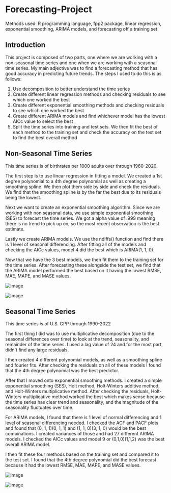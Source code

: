 # Forecasting-Project
Methods used: R programming language, fpp2 package, linear regression, exponential smoothing, ARIMA models, and forecasting off a training set
## Introduction
This project is composed of two parts, one where we are working with a non-seasonal time series and one when we are working with a seasonal time series. My main adjective was to find a forecasting method that has good accuracy in predicting future trends. The steps I used to do this is as follows:
1. Use decomposition to better understand the time series
2. Create different linear regression methods and checking residuals to see which one worked the best
3. Create different exponential smoothing methods and checking residuals to see which one worked the best
4. Create different ARIMA models and find whichever model has the lowest AICc value to select the best
5. Split the time series into training and test sets. We then fit the best of each method to the training set and check the accuracy on the test set to find the best overall method

## Non-Seasonal Time Series
This time series is of birthrates per 1000 adults over through 1960-2020. 

The first step is to use linear regression in fitting a model. We created a 1st degree polynomial to a 4th degree polynomial as well as creating a smoothing spline. We then plot them side by side and check the residuals. We find that the smoothing spline is by the far the best due to its residuals being the lowest.

Next we want to create an exponential smoothing algorithm. Since we are working with non seasonal data, we use simple exponential smoothing (SES) to forecast the time series. We got a alpha value of .999 meaning there is no trend to pick up on, so the most recent observation is the best estimate.

Lastly we create ARIMA models. We use the ndiffs() function and find there is 1 level of seasonal differencing. After fitting all of the models and checking the AICc values, model 4 did the best which is ARIMA(1, 1, 0).

Now that we have the 3 best models, we then fit them to the training set for the time series. After forecasting these alongside the test set, we find that the ARIMA model performed the best based on it having the lowest RMSE, MAE, MAPE, and MASE values.

![image](https://github.com/SamWeller3/Forecasting-Project/assets/123184681/c871e1b8-3140-4aff-87b4-df02304afb19)

![image](https://github.com/SamWeller3/Forecasting-Project/assets/123184681/b6fc0698-68b2-4661-aaad-b713b17830f2)

## Seasonal Time Series
This time series is of U.S. GPP through 1990-2022

The first thing I did was to use multiplicative decomposition (due to the seasonal differences over time) to look at the trend, seasonality, and remainder of the time series. I used a lag value of 24 and for the most part, didn't find any large residuals.

I then created 4 different polynomial models, as well as a smoothing spline and fourier fits. After checking the residuals on all of these models I found that the 4th degree polynomial was the best predictor.

After that I moved onto exponential smoothing methods. I created a simple exponential smoothing (SES), Holt method, Holt-Winters additive method, and Holt-Winters multiplicative method. After checking the residuals, Holt-Winters multiplicative method worked the best which makes sense because the time series has clear trend and seasonality, and the magnitude of the seasonality fluctuates over time.

For ARIMA models, I found that there is 1 level of normal differencing and 1 level of seasonal differencing needed. I checked the ACF and PACF plots and found that (0, 1, 1)(0, 1, 1) and (1, 1, 0)(3, 1, 0) would be the best combinations. I created variances of those and had 27 different ARIMA models. I checked the AICc values and model 9 or (0,1,0)(1,1,2) was the best overall ARIMA model.

I then fit these four methods based on the training set and compared it to the test set. I found that the 4th degree polynomial did the best forecast because it had the lowest RMSE, MAE, MAPE, and MASE values.

![image](https://github.com/SamWeller3/Forecasting-Project/assets/123184681/69fe2ab8-3552-4031-97ec-912b11baca89)

![image](https://github.com/SamWeller3/Forecasting-Project/assets/123184681/c42c02de-f30b-4223-8ddf-4c24b1814e02)

